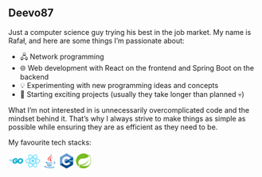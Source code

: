 ## Deevo87

Just a computer science guy trying his best in the job market. My name is Rafał, and here are some things I’m passionate about:
* 🖧 Network programming
* 🌐 Web development with React on the frontend and Spring Boot on the backend
* 💡 Experimenting with new programming ideas and concepts
* 🚀 Starting exciting projects (usually they take longer than planned 💀)

What I’m not interested in is unnecessarily overcomplicated code and the mindset behind it. That’s why I always strive to make things as simple as possible while ensuring they are as efficient as they need to be.

My favourite tech stacks:

<img src="https://github.com/devicons/devicon/blob/master/icons/go/go-original-wordmark.svg" alt="Golang" width="30"> <img src="https://github.com/devicons/devicon/blob/master/icons/react/react-original.svg" alt="React" width="30">
<img src="https://github.com/devicons/devicon/blob/master/icons/java/java-original.svg" alt="Java" width="30">
<img src="https://github.com/devicons/devicon/blob/master/icons/cplusplus/cplusplus-original.svg" alt="C++" width="30">
<img src="https://github.com/devicons/devicon/blob/master/icons/spring/spring-original.svg" alt="Spring" width="30">

